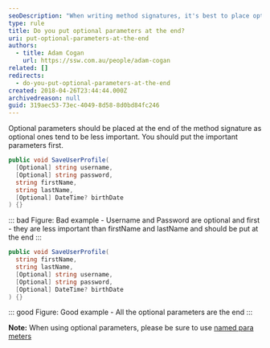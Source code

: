 ```yaml
---
seoDescription: "When writing method signatures, it's best to place optional parameters at the end, as they tend to be less important and should follow more crucial parameters like first name and last name."
type: rule
title: Do you put optional parameters at the end?
uri: put-optional-parameters-at-the-end
authors:
  - title: Adam Cogan
    url: https://ssw.com.au/people/adam-cogan
related: []
redirects:
  - do-you-put-optional-parameters-at-the-end
created: 2018-04-26T23:44:44.000Z
archivedreason: null
guid: 319aec53-73ec-4049-8d58-8d0bd84fc246
---
```

Optional parameters should be placed at the end of the method signature as optional ones tend to be less important. You should put the important parameters first.

<!--endintro-->

```csharp
public void SaveUserProfile(
  [Optional] string username,
  [Optional] string password,
  string firstName,
  string lastName, 
  [Optional] DateTime? birthDate
) {}
```

::: bad
Figure: Bad example - Username and Password are optional and first - they are less important than firstName and lastName and should be put at the end
:::

```csharp
public void SaveUserProfile(
  string firstName,
  string lastName, 
  [Optional] string username,
  [Optional] string password,
  [Optional] DateTime? birthDate
) {}
```

::: good
Figure: Good example - All the optional parameters are the end
:::

**Note:** When using optional parameters, please be sure to use [named para meters](/when-to-use-named-parameters)
